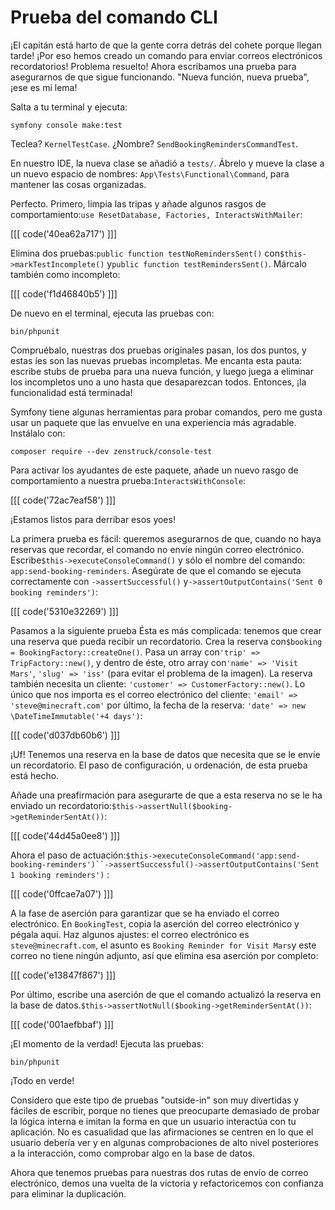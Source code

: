 # Prueba del comando CLI

¡El capitán está harto de que la gente corra detrás del cohete porque llegan tarde! ¡Por eso hemos creado un comando para enviar correos electrónicos recordatorios! Problema resuelto! Ahora escribamos una prueba para asegurarnos de que sigue funcionando. "Nueva función, nueva prueba", ¡ese es mi lema!

Salta a tu terminal y ejecuta:

```terminal
symfony console make:test
```

Teclea? `KernelTestCase`. ¿Nombre? `SendBookingRemindersCommandTest`.

En nuestro IDE, la nueva clase se añadió a `tests/`. Ábrelo y mueve la clase a un nuevo espacio de nombres: `App\Tests\Functional\Command`, para mantener las cosas organizadas.

Perfecto. Primero, limpia las tripas y añade algunos rasgos de comportamiento:`use ResetDatabase, Factories, InteractsWithMailer`:

[[[ code('40ea62a717') ]]]

Elimina dos pruebas:`public function testNoRemindersSent()` con`$this->markTestIncomplete()` y`public function testRemindersSent()`. Márcalo también como incompleto:

[[[ code('f1d46840b5') ]]]

De nuevo en el terminal, ejecuta las pruebas con:

```terminal
bin/phpunit
```

Compruébalo, nuestras dos pruebas originales pasan, los dos puntos, y estas íes son las nuevas pruebas incompletas. Me encanta esta pauta: escribe stubs de prueba para una nueva función, y luego juega a eliminar los incompletos uno a uno hasta que desaparezcan todos. Entonces, ¡la funcionalidad está terminada!

Symfony tiene algunas herramientas para probar comandos, pero me gusta usar un paquete que las envuelve en una experiencia más agradable. Instálalo con:

```terminal
composer require --dev zenstruck/console-test
```

Para activar los ayudantes de este paquete, añade un nuevo rasgo de comportamiento a nuestra prueba:`InteractsWithConsole`:

[[[ code('72ac7eaf58') ]]]

¡Estamos listos para derribar esos yoes!

La primera prueba es fácil: queremos asegurarnos de que, cuando no haya reservas que recordar, el comando no envíe ningún correo electrónico. Escribe`$this->executeConsoleCommand()` y sólo el nombre del comando: `app:send-booking-reminders`. Asegúrate de que el comando se ejecuta correctamente con `->assertSuccessful()` y`->assertOutputContains('Sent 0 booking reminders')`:

[[[ code('5310e32269') ]]]

Pasamos a la siguiente prueba Ésta es más complicada: tenemos que crear una reserva que pueda recibir un recordatorio. Crea la reserva con`$booking = BookingFactory::createOne()`. Pasa un array con`'trip' => TripFactory::new()`, y dentro de éste, otro array con`'name' => 'Visit Mars'`, `'slug' => 'iss'` (para evitar el problema de la imagen). La reserva también necesita un cliente: `'customer' => CustomerFactory::new()`. Lo único que nos importa es el correo electrónico del cliente: `'email' => 'steve@minecraft.com'` por último, la fecha de la reserva: `'date' => new \DateTimeImmutable('+4 days')`:

[[[ code('d037db60b6') ]]]

¡Uf! Tenemos una reserva en la base de datos que necesita que se le envíe un recordatorio. El paso de configuración, u ordenación, de esta prueba está hecho.

Añade una preafirmación para asegurarte de que a esta reserva no se le ha enviado un recordatorio:`$this->assertNull($booking->getReminderSentAt())`:

[[[ code('44d45a0ee8') ]]]

Ahora el paso de actuación:`$this->executeConsoleCommand('app:send-booking-reminders')``->assertSuccessful()->assertOutputContains('Sent 1 booking reminders')` :

[[[ code('0ffcae7a07') ]]]

A la fase de aserción para garantizar que se ha enviado el correo electrónico. En `BookingTest`, copia la aserción del correo electrónico y pégala aquí. Haz algunos ajustes: el correo electrónico es `steve@minecraft.com`, el asunto es `Booking Reminder for Visit Mars`y este correo no tiene ningún adjunto, así que elimina esa aserción por completo:

[[[ code('e13847f867') ]]]

Por último, escribe una aserción de que el comando actualizó la reserva en la base de datos.`$this->assertNotNull($booking->getReminderSentAt())`:

[[[ code('001aefbbaf') ]]]

¡El momento de la verdad! Ejecuta las pruebas:

```terminal-silent
bin/phpunit
```

¡Todo en verde!

Considero que este tipo de pruebas "outside-in" son muy divertidas y fáciles de escribir, porque no tienes que preocuparte demasiado de probar la lógica interna e imitan la forma en que un usuario interactúa con tu aplicación. No es casualidad que las afirmaciones se centren en lo que el usuario debería ver y en algunas comprobaciones de alto nivel posteriores a la interacción, como comprobar algo en la base de datos.

Ahora que tenemos pruebas para nuestras dos rutas de envío de correo electrónico, demos una vuelta de la victoria y refactoricemos con confianza para eliminar la duplicación.

